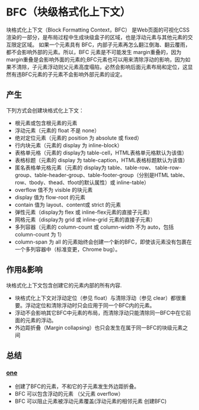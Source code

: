 # BFC（块级格式化上下文）
块格式化上下文（Block Formatting Context，BFC） 是Web页面的可视化CSS渲染的一部分，是布局过程中生成块级盒子的区域，也是浮动元素与其他元素的交互限定区域。
如果一个元素具有 BFC，内部子元素再怎么翻江倒海、翻云覆雨，都不会影响外部的元素。所以，BFC 元素是不可能发生 margin重叠的，因为margin重叠是会影响外面的元素的;BFC元素也可以用来清除浮动的影响，因为如果不清除，子元素浮动则父元素高度塌陷，必然会影响后面元素布局和定位，这显然有违BFC元素的子元素不会影响外部元素的设定。
## 产生
下列方式会创建块格式化上下文：
* 根元素或包含根元素的元素
* 浮动元素（元素的 float 不是 none）
* 绝对定位元素（元素的 position 为 absolute 或 fixed）
* 行内块元素（元素的 display 为 inline-block）
* 表格单元格（元素的 display为 table-cell，HTML表格单元格默认为该值）
* 表格标题（元素的 display 为 table-caption，HTML表格标题默认为该值）
* 匿名表格单元格元素（元素的 display为 table、table-row、 table-row-group、table-header-group、table-footer-group（分别是HTML table、row、tbody、thead、tfoot的默认属性）或 inline-table）
* overflow 值不为 visible 的块元素
* display 值为 flow-root 的元素
* contain 值为 layout、content或 strict 的元素
* 弹性元素（display为 flex 或 inline-flex元素的直接子元素）
* 网格元素（display为 grid 或 inline-grid 元素的直接子元素）
* 多列容器（元素的 column-count 或 column-width 不为 auto，包括 column-count 为 1）
* column-span 为 all 的元素始终会创建一个新的BFC，即使该元素没有包裹在一个多列容器中（标准变更，Chrome bug）。

## 作用&影响
块格式化上下文包含创建它的元素内部的所有内容.
* 块格式化上下文对浮动定位（参见 float）与清除浮动（参见 clear）都很重要。浮动定位和清除浮动时只会应用于同一个BFC内的元素。
* 浮动不会影响其它BFC中元素的布局，而清除浮动只能清除同一BFC中在它前面的元素的浮动。
* 外边距折叠（Margin collapsing）也只会发生在属于同一BFC的块级元素之间

## 总结 
### [one](https://www.cnblogs.com/leejersey/p/3991400.html)
* 创建了BFC的元素，不和它的子元素发生外边距折叠。
* BFC 可以包含浮动的元素 （父元素 overflow）
* BFC 可以阻止元素被浮动元素覆盖(浮动元素的相邻元素 创建BFC)